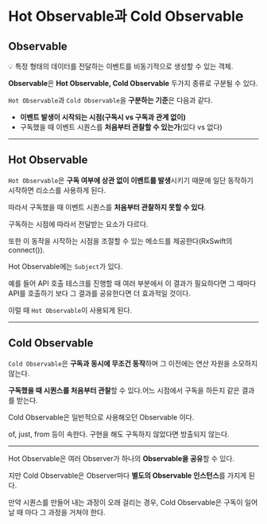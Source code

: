 # Hot Observable과 Cold Observable

## Observable

<aside>
💡 특정 형태의 데이터를 전달하는 이벤트를 비동기적으로 생성할 수 있는 객체.

</aside>

**Observable**은 **Hot Observable, Cold Observable** 두가지 종류로 구분될 수 있다.

`Hot Observable`과 `Cold Observable`을 **구분하는 기준**은 다음과 같다.

- **이벤트 발생이 시작되는 시점(구독시 vs 구독과 관계 없이)**
- 구독했을 때 이벤트 시퀀스를 **처음부터 관찰할 수 있는가**(있다 vs 없다)

---

## **Hot Observable**

`Hot Observable`은 **구독 여부에 상관 없이 이벤트를 발생**시키기 때문에 일단 동작하기 시작하면 리소스를 사용하게 된다.

따라서 구독했을 때 이벤트 시퀀스를 **처음부터 관찰하지 못할 수 있다**.

구독하는 시점에 따라서 전달받는 요소가 다르다.

또한 이 동작을 시작하는 시점을 조절할 수 있는 메소드를 제공한다(RxSwift의 connect()).

Hot Observable에는 `Subject`가 있다. 

예를 들어 API 호출 테스크를 진행할 때 여러 부분에서 이 결과가 필요하다면 그 때마다 API를 호출하기 보다 그 결과를 공유한다면 더 효과적일 것이다. 

이럴 때 `Hot Observable`이 사용되게 된다.

---

## **Cold Observable**

`Cold Observable`은 **구독과 동시에 무조건 동작**하며 그 이전에는 연산 자원을 소모하지 않는다.

**구독했을 때 시퀀스를 처음부터 관찰**할 수 있다.어느 시점에서 구독을 하든지 같은 결과를 받는다.

Cold Observable은 일반적으로 사용해오던 Observable 이다.

of, just, from 등이 속한다. 구현을 해도 구독하지 않았다면 방출되지 않는다.

---

Hot Observable은 여러 Observer가 하나의 **Observable을 공유**할 수 있다. 

지만 Cold Observable은 Observer마다 **별도의 Observable 인스턴스**를 가지게 된다.

만약 시퀀스를 만들어 내는 과정이 오래 걸리는 경우, Cold Observable은 구독이 일어날 때 마다 그 과정을 거쳐야 한다.